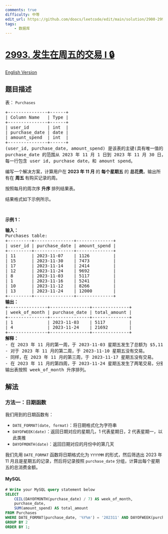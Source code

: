 ```yaml
---
comments: true
difficulty: 中等
edit_url: https://github.com/doocs/leetcode/edit/main/solution/2900-2999/2993.Friday%20Purchases%20I/README.md
tags:
    - 数据库
---
```


<!-- problem:start -->

# [2993. 发生在周五的交易 I 🔒](https://leetcode.cn/problems/friday-purchases-i)

[English Version](/solution/2900-2999/2993.Friday%20Purchases%20I/README_EN.md)

## 题目描述

<!-- description:start -->

<p>表：&nbsp;<code>Purchases</code></p>

<pre>
+---------------+------+
| Column Name   | Type |
+---------------+------+
| user_id       | int  |
| purchase_date | date |
| amount_spend  | int  |
+---------------+------+
(user_id, purchase_date, amount_spend) 是该表的主键(具有唯一值的列)。
purchase_date 的范围从 2023 年 11 月 1 日到 2023 年 11 月 30 日，并包括这两个日期。
每一行包含 user id, purchase date，和 amount spend。
</pre>

<p>编写一个解决方案，计算用户在 <strong>2023 年 11 月&nbsp;</strong>的 <strong>每个星期五</strong> 的 <strong>总花费</strong>。输出所有在&nbsp;<strong>周五&nbsp;</strong>有购买记录的周。</p>

<p>按照每月的周次序 <strong>升序</strong> 排列结果表。</p>

<p>结果格式如下示例所示。</p>

<p>&nbsp;</p>

<p><b>示例 1：</b></p>

<pre>
<b>输入：</b>
Purchases table:
+---------+---------------+--------------+
| user_id | purchase_date | amount_spend |
+---------+---------------+--------------+
| 11      | 2023-11-07    | 1126         |
| 15      | 2023-11-30    | 7473         |
| 17      | 2023-11-14    | 2414         |
| 12      | 2023-11-24    | 9692         |
| 8       | 2023-11-03    | 5117         |
| 1       | 2023-11-16    | 5241         |
| 10      | 2023-11-12    | 8266         |
| 13      | 2023-11-24    | 12000        |
+---------+---------------+--------------+
<b>输出：</b>
+---------------+---------------+--------------+
| week_of_month | purchase_date | total_amount |
+---------------+---------------+--------------+
| 1             | 2023-11-03    | 5117         |
| 4             | 2023-11-24    | 21692        |
+---------------+---------------+--------------+ 
<b>解释：</b>
- 在 2023 年 11 月的第一周，于 2023-11-03 星期五发生了总额为 $5,117 的交易。
- 对于 2023 年 11 月的第二周，于 2023-11-10 星期五没有交易。
- 同样，在 2023 年 11 月的第三周，于 2023-11-17 星期五没有交易。
- 在 2023 年 11 月的第四周，于 2023-11-24 星期五发生了两笔交易，分别为 $12,000 和 $9,692，总计为 $21,692。
输出表按照 week_of_month 升序排列。</pre>

<!-- description:end -->

## 解法

<!-- solution:start -->

### 方法一：日期函数

我们用到的日期函数有：

-   `DATE_FORMAT(date, format)`：将日期格式化为字符串
-   `DAYOFWEEK(date)`：返回日期对应的星期几，1 代表星期日，2 代表星期一，以此类推
-   `DAYOFMONTH(date)`：返回日期对应的月份中的第几天

我们先用 `DATE_FORMAT` 函数将日期格式化为 `YYYYMM` 的形式，然后筛选出 2023 年 11 月且是星期五的记录，然后将记录按照 `purchase_date` 分组，计算出每个星期五的总消费金额。

<!-- tabs:start -->

#### MySQL

```sql
# Write your MySQL query statement below
SELECT
    CEIL(DAYOFMONTH(purchase_date) / 7) AS week_of_month,
    purchase_date,
    SUM(amount_spend) AS total_amount
FROM Purchases
WHERE DATE_FORMAT(purchase_date, '%Y%m') = '202311' AND DAYOFWEEK(purchase_date) = 6
GROUP BY 2
ORDER BY 1;
```

<!-- tabs:end -->

<!-- solution:end -->

<!-- problem:end -->
